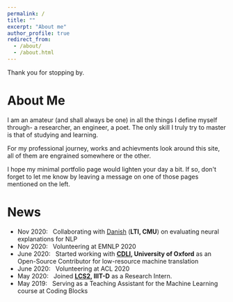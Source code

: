 ```yaml
---
permalink: /
title: ""
excerpt: "About me"
author_profile: true
redirect_from: 
  - /about/
  - /about.html
---
```


Thank you for stopping by.

# About Me

I am an amateur (and shall always be one) in all the things I define myself through- a researcher, an engineer, a poet. The only skill I truly try to master is that of studying and learning.

For my professional journey, works and achievments look around this site, all of them are engrained somewhere or the other.

I hope my minimal portfolio page would lighten your day a bit. If so, don't forget to let me know by leaving a message on one of those pages mentioned on the left.

# News
- Nov 2020: &nbsp; Collaborating with [Danish](https://www.cs.cmu.edu/~ddanish/) (**LTI, CMU**) on evaluating neural explanations for NLP <br>
- Nov 2020: &nbsp; Volunteering at EMNLP 2020 <br>
- June 2020: &nbsp; Started working with **[CDLI](https://cdli.ucla.edu/), University of Oxford** as an Open-Source Contributor for low-resource machine translation <br>
- June 2020: &nbsp; Volunteering at ACL 2020 <br>
- May 2020: &nbsp; Joined **[LCS2](http://lcs2.iiitd.edu.in/), IIIT-D** as a Research Intern.  <br>
- May 2019: &nbsp; Serving as a Teaching Assistant for the Machine Learning course at Coding Blocks <br>
